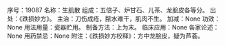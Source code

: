 序号：19087
名称：生肌散
组成：五倍子、炉甘石、儿茶、龙脍皮各等分。
出处：《跌损妙方》。
主治：刀伤成疮，脓水难干，肌肉不生。
加减：None
功效：None
用法用量：瓷器贮用。
制备方法：上为末。
临床应用：None
各家论述：None
用药禁忌：None
附注：《跌损妙方校释》：方中龙脍皮，疑为芦荟。
